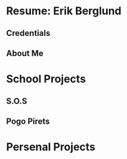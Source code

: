# Resume: Erik Berglund

## Credentials

## About Me

# School Projects

## S.O.S

## Pogo Pirets

# Persenal Projects

